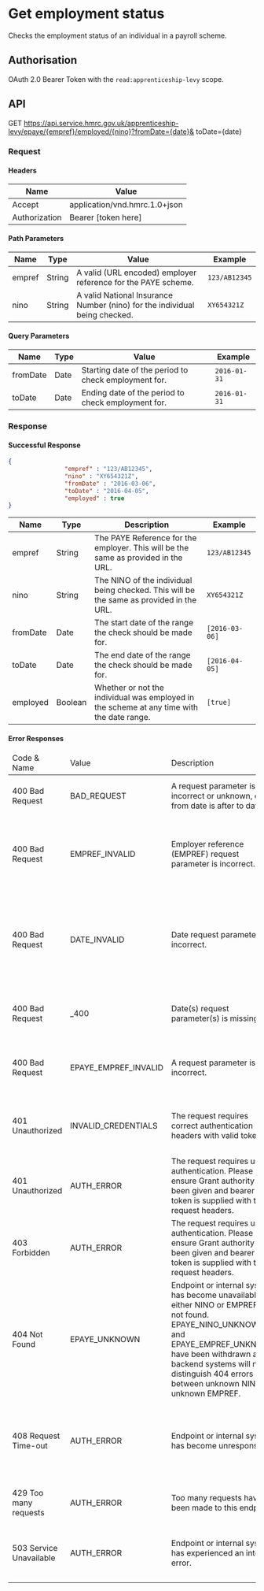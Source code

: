 # Get employment status
Checks the employment status of an individual in a payroll scheme.



## Authorisation
OAuth 2.0 Bearer Token with the `read:apprenticeship-levy` scope.

## API
GET https://api.service.hmrc.gov.uk/apprenticeship-levy/epaye/{empref}/employed/{nino}?fromDate={date}& toDate={date}

### Request
#### Headers
| Name | Value |
| --- | --- |
|Accept|application/vnd.hmrc.1.0+json|
|Authorization|Bearer [token here]|


#### Path Parameters
| Name | Type | Value | Example |
| --- | --- | --- | --- |
|empref|String|A valid (URL encoded) employer reference for the PAYE scheme.|`123/AB12345`|
|nino|String|A valid National Insurance Number (nino) for the individual being checked.|`XY654321Z`|



#### Query Parameters
| Name | Type | Value | Example |
| --- | --- | --- | --- |
|fromDate|Date|Starting date of the period to check employment for.|`2016-01-31`|
|toDate|Date|Ending date of the period to check employment for.|`2016-01-31`|


### Response


#### Successful Response

```json
{
                "empref" : "123/AB12345",
                "nino" : "XY654321Z",
                "fromDate" : "2016-03-06",
                "toDate" : "2016-04-05",
                "employed" : true
}
```

| Name | Type | Description | Example |
| ---  | ---  | ---         | ---     |
|empref|String|The PAYE Reference for the employer. This will be the same as provided in the URL.|`123/AB12345`|
|nino|String|The NINO of the individual being checked. This will be the same as provided in the URL.|`XY654321Z`|
|fromDate|Date|The start date of the range the check should be made for.|`[2016-03-06]`|
|toDate|Date|The end date of the range the check should be made for.|`[2016-04-05]`|
|employed|Boolean|Whether or not the individual was employed in the scheme at any time with the date range.|`[true]`|


#### Error Responses
<table>
  <thead>
    <tr>
      <td>Code &amp; Name</td>
      <td>Value</td>
      <td>Description</td>
      <td>Example</td>
    </tr>
  </thead>
  <tbody>
<tr><td>400 Bad Request</td>
    <td>BAD_REQUEST</td>
    <td>A request parameter is incorrect or unknown, or from date is after to date.</td>
    <td><code>{
  "code": "BAD_REQUEST",
  "message": "From date was after to date"
}</code></td></tr><tr><td>400 Bad Request</td>
    <td>EMPREF_INVALID</td>
    <td>Employer reference (EMPREF) request parameter is incorrect.</td>
    <td><code>{
  "statusCode": "400",
  "message": "EMPREF_INVALID: '...' is in the wrong format. Should be ^\\d{3}/[0-9A-Z]{1,10}$ and url encoded."
}</code></td></tr><tr><td>400 Bad Request</td>
    <td>DATE_INVALID</td>
    <td>Date request parameter is incorrect.</td>
    <td><code>{
  "statusCode": "400",
  "message": "DATE_INVALID: '.....' date parameter is in the wrong format. Should be '^(\\d{4})-(0[1-9]|1[012])-(0[1-9]|[12][0-9]|3[01])$' where date is yyyy-MM-dd and year is 2000 or later."
}</code></td></tr><tr><td>400 Bad Request</td>
    <td>_400</td>
    <td>Date(s) request parameter(s) is missing.</td>
    <td><code>{
  "statusCode": "400",
  "message": "Missing parameter: fromDate/toDate"
}</code></td></tr><tr><td>400 Bad Request</td>
    <td>EPAYE_EMPREF_INVALID</td>
    <td>A request parameter is incorrect.</td>
    <td><code>{
  "code": "DES_ERROR",
  "message": "Auth unauthorised error: GET of '....' returned 401. Response body: ''"
}</code></td></tr><tr><td>401 Unauthorized</td>
    <td>INVALID_CREDENTIALS</td>
    <td>The request requires correct authentication headers with valid token.</td>
    <td><code>{
  "code": "INVALID_CREDENTIALS",
  "message": "Invalid Authentication information provided"
}</code></td></tr><tr><td>401 Unauthorized</td>
    <td>AUTH_ERROR</td>
    <td>The request requires user authentication. Please ensure Grant authority has been given and bearer token is supplied with the request headers.</td>
    <td><code>{
  "code": "DES_ERROR",
  "message": "Auth unauthorised error: GET of '...' returned 401. Response body: ''"
}</code></td></tr><tr><td>403 Forbidden</td>
    <td>AUTH_ERROR</td>
    <td>The request requires user authentication. Please ensure Grant authority has been given and bearer token is supplied with the request headers.</td>
    <td><code>{
  "code": "DES_ERROR",
  "message": "Auth forbidden error: GET of '...' returned 403. Response body: ''"
}</code></td></tr><tr><td>404 Not Found</td>
    <td>EPAYE_UNKNOWN</td>
    <td>Endpoint or internal system has become unavailable or either NINO or EMPREF are not found. EPAYE_NINO_UNKNOWN and EPAYE_EMPREF_UNKNOWN have been withdrawn as backend systems will not distinguish 404 errors between unknown NINO or unknown EMPREF.</td>
    <td><code>{
  "code": "EPAYE_UNKNOWN",
  "message": "The provided NINO or EMPREF was not recognised'"
}</code></td></tr><tr><td>408 Request Time-out</td>
    <td>AUTH_ERROR</td>
    <td>Endpoint or internal system has become unresponsive.</td>
    <td><code>{
  "code": "DES_ERROR",
  "message": "Auth not responding error: GET of '...' timed out with message 'Request timeout to localhost/127.0.0.1:8080 after 500 ms'"
}</code></td></tr><tr><td>429 Too many requests</td>
    <td>AUTH_ERROR</td>
    <td>Too many requests have been made to this endpoint</td>
    <td><code>{
  "code": "DES_ERROR",
  "message": "Too many requests"
}</code></td></tr><tr><td>503 Service Unavailable</td>
    <td>AUTH_ERROR</td>
    <td>Endpoint or internal system has experienced an internal error.</td>
    <td><code>{
  "code": "DES_ERROR",
  "message": "Auth 5xx error: GET of '....' returned 500. Response body: ''"
}</code></td></tr></table>